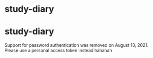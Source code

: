 # study-diary
# study-diary
Support for password authentication was removed on August 13, 2021. Please use a personal access token instead
hahahah